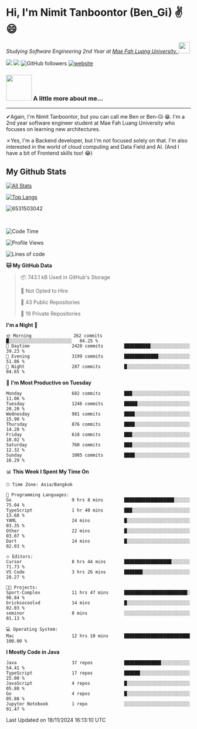 # Hi, I'm Nimit Tanboontor (Ben_Gi) ✌😄
<p><em>Studying Software Engineering 2nd Year at <a href="https://en.mfu.ac.th/home.html"> Mae Fah Luang University.
</a><img src="https://media.giphy.com/media/WUlplcMpOCEmTGBtBW/giphy.gif" width="30"> </em></p>


[![](https://img.shields.io/badge/linkedin-%230077B5.svg?style=for-the-badge&logo=linkedin)]([https://www.linkedin.com/in/thanaphoom-babparn/](https://www.linkedin.com/in/nimit-tanbooutor-798139246/))
[![](https://img.shields.io/badge/Medium-12100E?style=for-the-badge&logo=medium&logoColor=white)](https://medium.com/@nimittanbooutor)
![GitHub followers](https://img.shields.io/github/followers/6531503042?label=Follow&style=social)
[![website](https://img.shields.io/badge/Website-46a2f1.svg?&style=flat-square&logo=Google-Chrome&logoColor=white&link=https://6531503042.github.io/Portfolio-BenGi/)](https://6531503042.github.io/Portfolio-BenGi/)

### <img src="https://media.giphy.com/media/VgCDAzcKvsR6OM0uWg/giphy.gif" width="70"> A little more about me...  

<hr> <!-- Horizontal line -->

&#10004;Again, I'm Nimit Tanboontor, but you can call me Ben or Ben-Gi 😁. I'm a 2nd year software engineer student at Mae Fah Luang University who focuses on learning new architectures.

&#10007;Yes, I'm a Backend developer, but I'm not focused solely on that. I'm also interested in the world of cloud computing and Data Field and AI. (And I have a bit of Frontend skills too! 😂)


## My Github Stats

[![All Stats](https://github-readme-stats.vercel.app/api?username=6531503042&show_icons=true&theme=algolia)](https://github.com/6531503042)

[![Top Langs](https://github-readme-stats.vercel.app/api/top-langs/?username=6531503042&layout=compact&theme=algolia)](https://github.com/6531503042)

<p><img align="center" src="https://github-readme-streak-stats.herokuapp.com/?user=6531503042&" alt="6531503042" /></p>

<br />


<!--START_SECTION:waka-->
![Code Time](http://img.shields.io/badge/Code%20Time-198%20hrs%2018%20mins-blue)

![Profile Views](http://img.shields.io/badge/Profile%20Views-3-blue)

![Lines of code](https://img.shields.io/badge/From%20Hello%20World%20I%27ve%20Written-17.6%20million%20lines%20of%20code-blue)

**🐱 My GitHub Data** 

> 📦 743.1 kB Used in GitHub's Storage 
 > 
> 🚫 Not Opted to Hire
 > 
> 📜 43 Public Repositories 
 > 
> 🔑 19 Private Repositories 
 > 
**I'm a Night 🦉** 

```text
🌞 Morning                262 commits         █░░░░░░░░░░░░░░░░░░░░░░░░   04.25 % 
🌆 Daytime                2420 commits        ██████████░░░░░░░░░░░░░░░   39.23 % 
🌃 Evening                3199 commits        █████████████░░░░░░░░░░░░   51.86 % 
🌙 Night                  287 commits         █░░░░░░░░░░░░░░░░░░░░░░░░   04.65 % 
```
📅 **I'm Most Productive on Tuesday** 

```text
Monday                   682 commits         ███░░░░░░░░░░░░░░░░░░░░░░   11.06 % 
Tuesday                  1246 commits        █████░░░░░░░░░░░░░░░░░░░░   20.20 % 
Wednesday                981 commits         ████░░░░░░░░░░░░░░░░░░░░░   15.90 % 
Thursday                 876 commits         ████░░░░░░░░░░░░░░░░░░░░░   14.20 % 
Friday                   618 commits         ███░░░░░░░░░░░░░░░░░░░░░░   10.02 % 
Saturday                 760 commits         ███░░░░░░░░░░░░░░░░░░░░░░   12.32 % 
Sunday                   1005 commits        ████░░░░░░░░░░░░░░░░░░░░░   16.29 % 
```


📊 **This Week I Spent My Time On** 

```text
🕑︎ Time Zone: Asia/Bangkok

💬 Programming Languages: 
Go                       9 hrs 8 mins        ███████████████████░░░░░░   75.04 % 
TypeScript               1 hr 40 mins        ███░░░░░░░░░░░░░░░░░░░░░░   13.68 % 
YAML                     24 mins             █░░░░░░░░░░░░░░░░░░░░░░░░   03.35 % 
Other                    22 mins             █░░░░░░░░░░░░░░░░░░░░░░░░   03.07 % 
Dart                     14 mins             █░░░░░░░░░░░░░░░░░░░░░░░░   02.03 % 

🔥 Editors: 
Cursor                   8 hrs 44 mins       ██████████████████░░░░░░░   71.73 % 
VS Code                  3 hrs 26 mins       ███████░░░░░░░░░░░░░░░░░░   28.27 % 

🐱‍💻 Projects: 
Sport-Complex            11 hrs 47 mins      ████████████████████████░   96.84 % 
bricksocoolxd            14 mins             █░░░░░░░░░░░░░░░░░░░░░░░░   02.03 % 
seminor                  8 mins              ░░░░░░░░░░░░░░░░░░░░░░░░░   01.13 % 

💻 Operating System: 
Mac                      12 hrs 10 mins      █████████████████████████   100.00 % 
```

**I Mostly Code in Java** 

```text
Java                     37 repos            ██████████████░░░░░░░░░░░   54.41 % 
TypeScript               17 repos            ██████░░░░░░░░░░░░░░░░░░░   25.00 % 
JavaScript               4 repos             █░░░░░░░░░░░░░░░░░░░░░░░░   05.88 % 
Go                       4 repos             █░░░░░░░░░░░░░░░░░░░░░░░░   05.88 % 
Jupyter Notebook         1 repo              ░░░░░░░░░░░░░░░░░░░░░░░░░   01.47 % 
```




 Last Updated on 18/11/2024 16:13:10 UTC
<!--END_SECTION:waka-->
